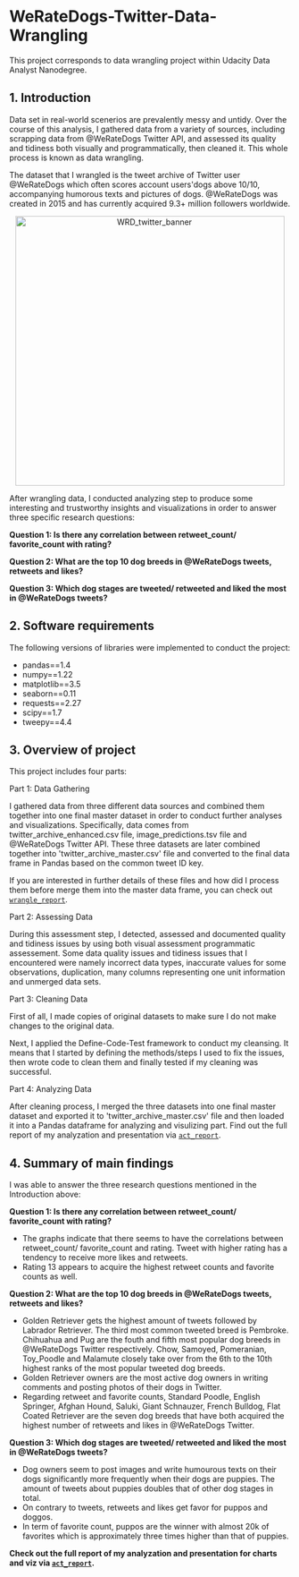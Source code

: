 # WeRateDogs-Twitter-Data-Wrangling
This project corresponds to data wrangling project within Udacity Data Analyst Nanodegree.

## 1. Introduction
Data set in real-world scenerios are prevalently messy and untidy. Over the course of this analysis, I gathered data from a variety of sources, including scrapping data from @WeRateDogs Twitter API, and assessed its quality and tidiness both visually and programmatically, then cleaned it. This whole process is known as data wrangling.

The dataset that I wrangled is the tweet archive of Twitter user @WeRateDogs which often scores account users'dogs above 10/10, accompanying humorous texts and pictures of dogs. @WeRateDogs was created in 2015 and has currently acquired 9.3+ million followers worldwide. 

<p align="center">
  <img width="482" alt="WRD_twitter_banner" src="https://user-images.githubusercontent.com/68494141/148898814-5c45e176-f36e-4895-be21-9cde60124cd0.png">
</p>

After wrangling data, I conducted analyzing step to produce some interesting and trustworthy insights and visualizations in order to answer three specific research questions:

**Question 1: Is there any correlation between retweet_count/ favorite_count with rating?**

**Question 2: What are the top 10 dog breeds in @WeRateDogs tweets, retweets and likes?**

**Question 3: Which dog stages are tweeted/ retweeted and liked the most in @WeRateDogs tweets?**

## 2. Software requirements
The following versions of libraries were implemented to conduct the project:
- pandas==1.4
- numpy==1.22
- matplotlib==3.5
- seaborn==0.11
- requests==2.27
- scipy==1.7
- tweepy==4.4

## 3. Overview of project
This project includes four parts:

Part 1: Data Gathering

I gathered data from three different data sources and combined them together into one final master dataset in order to conduct further analyses and visualizations. Specifically, data comes from twitter_archive_enhanced.csv file, image_predictions.tsv file and @WeRateDogs Twitter API. These three datasets are later combined together into 'twitter_archive_master.csv' file and converted to the final data frame in Pandas based on the common tweet ID key.

If you are interested in further details of these files and how did I process them before merge them into the master data frame, you can check out [`wrangle_report`](https://github.com/dorothy-nguyen/WeRateDogs-Twitter-Data-Wrangling/blob/main/wrangle_report.ipynb).

Part 2: Assessing Data

During this assessment step, I detected, assessed and documented quality and tidiness issues by using both visual assessment programmatic assessement. Some data quality issues and tidiness issues that I encountered were namely incorrect data types, inaccurate values for some observations, duplication, many columns representing one unit information and unmerged data sets. 

Part 3: Cleaning Data 

First of all, I made copies of original datasets to make sure I do not make changes to the original data.

Next, I applied the Define-Code-Test framework to conduct my cleansing. It means that I started by defining the methods/steps I used to fix the issues, then wrote code to clean them and finally tested if my cleaning was successful.

Part 4: Analyzing Data 

After cleaning process, I merged the three datasets into one final master dataset and exported it to 'twitter_archive_master.csv' file and then loaded it into a Pandas dataframe for analyzing and visulizing part. Find out the full report of my analyzation and presentation via [`act_report`](https://github.com/dorothy-nguyen/WeRateDogs-Twitter-Data-Wrangling/blob/main/act_report.ipynb).

## 4. Summary of main findings
I was able to answer the three research questions mentioned in the Introduction above:

**Question 1: Is there any correlation between retweet_count/ favorite_count with rating?**
- The graphs indicate that there seems to have the correlations between retweet_count/ favorite_count and rating. Tweet with higher rating has a tendency to receive more likes and retweets.
- Rating 13 appears to acquire the highest retweet counts and favorite counts as well.

**Question 2: What are the top 10 dog breeds in @WeRateDogs tweets, retweets and likes?**
- Golden Retriever gets the highest amount of tweets followed by Labrador Retriever. The third most common tweeted breed is Pembroke. Chihuahua and Pug are the fouth and fifth most popular dog breeds in @WeRateDogs Twitter respectively. Chow, Samoyed, Pomeranian, Toy_Poodle and Malamute closely take over from the 6th to the 10th highest ranks of the most popular tweeted dog breeds.
- Golden Retriever owners are the most active dog owners in writing comments and posting photos of their dogs in Twitter.
- Regarding retweet and favorite counts, Standard Poodle, English Springer, Afghan Hound, Saluki, Giant Schnauzer, French Bulldog, Flat Coated Retriever are the seven dog breeds that have both acquired the highest number of retweets and likes in @WeRateDogs Twitter.

**Question 3: Which dog stages are tweeted/ retweeted and liked the most in @WeRateDogs tweets?**
- Dog owners seem to post images and write humourous texts on their dogs significantly more frequently when their dogs are puppies. The amount of tweets about puppies doubles that of other dog stages in total. 
- On contrary to tweets, retweets and likes get favor for puppos and doggos. 
- In term of favorite count, puppos are the winner with almost 20k of favorites which is approximately three times higher than that of puppies. 

**Check out the full report of my analyzation and presentation for charts and viz via [`act_report`](https://github.com/dorothy-nguyen/WeRateDogs-Twitter-Data-Wrangling/blob/main/act_report.ipynb).**
